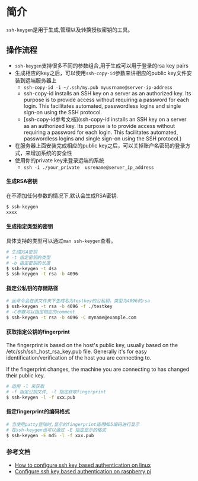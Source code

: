 # 简介

`ssh-keygen`是用于生成,管理以及转换授权密钥的工具。


## 操作流程

* `ssh-keygen`支持很多不同的参数组合,用于生成可以用于登录的rsa key pairs
* 生成相应的key之后，可以使用`ssh-copy-id`参数来讲相应的public key文件安装到远端服务器上
    * `ssh-copy-id -i ~/.ssh/my.pub myusrname@server-ip-address`
    * ssh-copy-id installs an SSH key on a server as an authorized key. Its purpose is to provide access without requiring a password for each login. This facilitates automated, passwordless logins and single sign-on using the SSH protocol.
    * [ssh-copy-id参考文档](ssh-copy-id installs an SSH key on a server as an authorized key. Its purpose is to provide access without requiring a password for each login. This facilitates automated, passwordless logins and single sign-on using the SSH protocol.)
* 在服务器上面安装完成相应的public key之后，可以关掉账户名密码的登录方式，来增加系统的安全性
* 使用你的private key来登录远端的系统
    * `ssh -i ./your_private  usrename@server_ip_address`
#### 生成RSA密钥

在不添加任何参数的情况下,默认会生成RSA密钥.

```sh
$ ssh-keygen
xxxx
```

#### 生成指定类型的密钥

具体支持的类型可以通过`man ssh-keygen`查看。

```sh
# 生成DSA密钥
# -t 指定密钥的类型
# -b 指定密钥的长度
$ ssh-keygen -t dsa
$ ssh-keygen -t rsa -b 4096
```
#### 指定公私钥的存储路径

```sh
# 此命令会在该文件夹下生成名为testkey的公私钥，类型为4096的rsa
$ ssh-keygen -t rsa -b 4096 -f ./testkey
# -C参数可以指定相应的comment
$ ssh-keygen -t rsa -b 4096 -C myname@example.com
```

#### 获取指定公钥的fingerprint

The fingerprint is based on the host's public key, usually based on the /etc/ssh/ssh_host_rsa_key.pub file.  Generally it's for easy identification/verification of the host you are connecting to.

If the fingerprint changes, the machine you are connecting to has changed their public key. 

```sh
# 适用 -l 来获取
# -f 指定公钥文件, -l 指定获取fingerprint
$ ssh-keygen -l -f xxx.pub
```

#### 指定fingerprint的编码格式

```sh
# 当使用putty登陆时,显示的fingerprint适用MD5编码进行显示
# 在ssh-keygen也可以通过 -E 指定显示的格式
$ ssh-keygen -E md5 -l -f xxx.pub
```

### 参考文档 

* [How to configure ssh key based authentication on linux](https://www.digitalocean.com/community/tutorials/how-to-configure-ssh-key-based-authentication-on-a-linux-server)
* [Configure ssh key based authentication on raspberry pi](https://www.geekyhacker.com/2021/02/15/configure-ssh-key-based-authentication-on-raspberry-pi/)